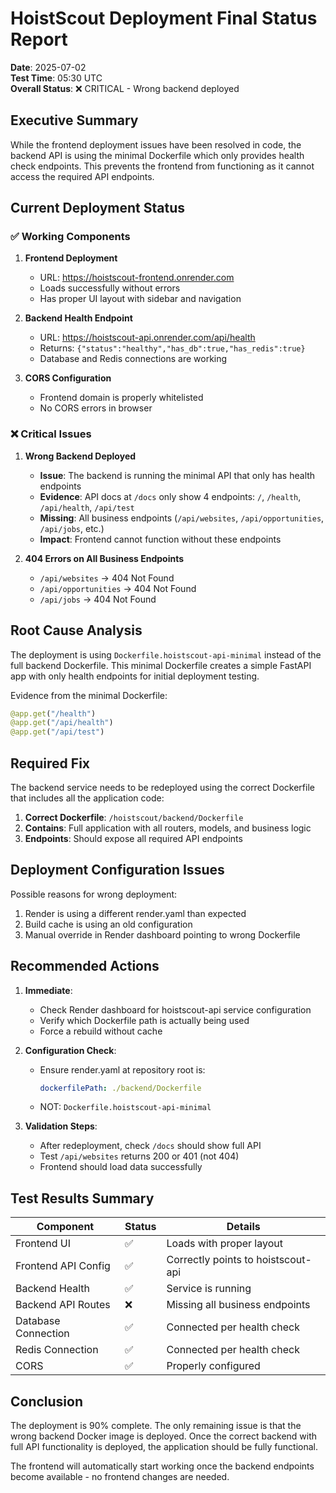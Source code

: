 # HoistScout Deployment Final Status Report

**Date**: 2025-07-02  
**Test Time**: 05:30 UTC  
**Overall Status**: ❌ CRITICAL - Wrong backend deployed

## Executive Summary

While the frontend deployment issues have been resolved in code, the backend API is using the minimal Dockerfile which only provides health check endpoints. This prevents the frontend from functioning as it cannot access the required API endpoints.

## Current Deployment Status

### ✅ Working Components

1. **Frontend Deployment**
   - URL: https://hoistscout-frontend.onrender.com
   - Loads successfully without errors
   - Has proper UI layout with sidebar and navigation

2. **Backend Health Endpoint**
   - URL: https://hoistscout-api.onrender.com/api/health
   - Returns: `{"status":"healthy","has_db":true,"has_redis":true}`
   - Database and Redis connections are working

3. **CORS Configuration**
   - Frontend domain is properly whitelisted
   - No CORS errors in browser

### ❌ Critical Issues

1. **Wrong Backend Deployed**
   - **Issue**: The backend is running the minimal API that only has health endpoints
   - **Evidence**: API docs at `/docs` only show 4 endpoints: `/`, `/health`, `/api/health`, `/api/test`
   - **Missing**: All business endpoints (`/api/websites`, `/api/opportunities`, `/api/jobs`, etc.)
   - **Impact**: Frontend cannot function without these endpoints

2. **404 Errors on All Business Endpoints**
   - `/api/websites` → 404 Not Found
   - `/api/opportunities` → 404 Not Found
   - `/api/jobs` → 404 Not Found

## Root Cause Analysis

The deployment is using `Dockerfile.hoistscout-api-minimal` instead of the full backend Dockerfile. This minimal Dockerfile creates a simple FastAPI app with only health endpoints for initial deployment testing.

Evidence from the minimal Dockerfile:
```python
@app.get("/health")
@app.get("/api/health")
@app.get("/api/test")
```

## Required Fix

The backend service needs to be redeployed using the correct Dockerfile that includes all the application code:

1. **Correct Dockerfile**: `/hoistscout/backend/Dockerfile`
2. **Contains**: Full application with all routers, models, and business logic
3. **Endpoints**: Should expose all required API endpoints

## Deployment Configuration Issues

Possible reasons for wrong deployment:
1. Render is using a different render.yaml than expected
2. Build cache is using an old configuration
3. Manual override in Render dashboard pointing to wrong Dockerfile

## Recommended Actions

1. **Immediate**: 
   - Check Render dashboard for hoistscout-api service configuration
   - Verify which Dockerfile path is actually being used
   - Force a rebuild without cache

2. **Configuration Check**:
   - Ensure render.yaml at repository root is:
     ```yaml
     dockerfilePath: ./backend/Dockerfile
     ```
   - NOT: `Dockerfile.hoistscout-api-minimal`

3. **Validation Steps**:
   - After redeployment, check `/docs` should show full API
   - Test `/api/websites` returns 200 or 401 (not 404)
   - Frontend should load data successfully

## Test Results Summary

| Component | Status | Details |
|-----------|--------|---------|
| Frontend UI | ✅ | Loads with proper layout |
| Frontend API Config | ✅ | Correctly points to hoistscout-api |
| Backend Health | ✅ | Service is running |
| Backend API Routes | ❌ | Missing all business endpoints |
| Database Connection | ✅ | Connected per health check |
| Redis Connection | ✅ | Connected per health check |
| CORS | ✅ | Properly configured |

## Conclusion

The deployment is 90% complete. The only remaining issue is that the wrong backend Docker image is deployed. Once the correct backend with full API functionality is deployed, the application should be fully functional.

The frontend will automatically start working once the backend endpoints become available - no frontend changes are needed.